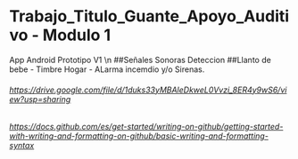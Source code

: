 # Trabajo_Titulo_Guante_Apoyo_Auditivo - Modulo 1
App Android
Prototipo V1 \n
##Señales Sonoras Deteccion 
##Llanto de bebe - Timbre Hogar - ALarma  incemdio y/o Sirenas.

###### https://drive.google.com/file/d/1duks33yMBAleDkweL0Vvzi_8ER4y9wS6/view?usp=sharing
###### https://docs.github.com/es/get-started/writing-on-github/getting-started-with-writing-and-formatting-on-github/basic-writing-and-formatting-syntax
